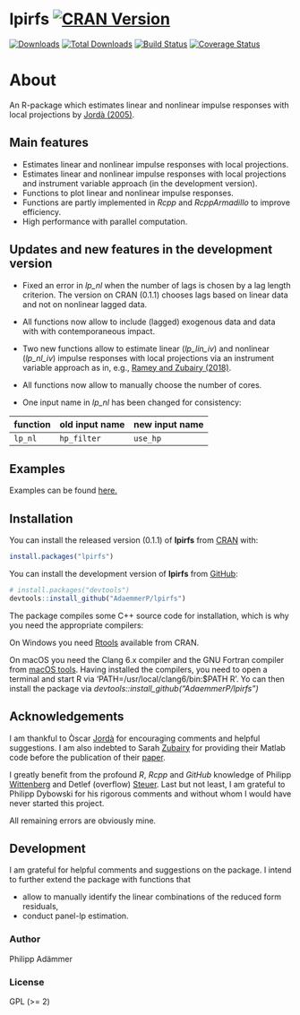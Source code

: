 
<!-- README.md is generated from README.Rmd. Please edit that file -->

# lpirfs [![CRAN Version](https://www.r-pkg.org/badges/version/lpirfs)](https://CRAN.R-project.org/package=lpirfs)

[![Downloads](https://cranlogs.r-pkg.org/badges/lpirfs)](https://CRAN.R-project.org/package=lpirfs)
[![Total
Downloads](https://cranlogs.r-pkg.org/badges/grand-total/lpirfs?color=orange)](https://CRAN.R-project.org/package=lpirfs)
[![Build
Status](https://travis-ci.com/AdaemmerP/lpirfs.svg)](https://travis-ci.com/AdaemmerP/lpirfs)
[![Coverage
Status](https://codecov.io/gh/adaemmerp/lpirfs/graph/badge.svg)](https://codecov.io/github/adaemmerp/lpirfs?branch=master)

# About

An R-package which estimates linear and nonlinear impulse responses with
local projections by [Jordà
(2005)](https://www.aeaweb.org/articles?id=10.1257/0002828053828518).

## Main features

  - Estimates linear and nonlinear impulse responses with local
    projections.
  - Estimates linear and nonlinear impulse responses with local
    projections and instrument variable approach (in the development
    version).
  - Functions to plot linear and nonlinear impulse responses.
  - Functions are partly implemented in *Rcpp* and *RcppArmadillo* to
    improve efficiency.
  - High performance with parallel computation.

## Updates and new features in the development version

  - Fixed an error in *lp\_nl* when the number of lags is chosen by a
    lag length criterion. The version on CRAN (0.1.1) chooses lags based
    on linear data and not on nonlinear lagged data.

  - All functions now allow to include (lagged) exogenous data and data
    with with contemporaneous impact.

  - Two new functions allow to estimate linear (*lp\_lin\_iv*) and
    nonlinear (*lp\_nl\_iv*) impulse responses with local projections
    via an instrument variable approach as in, e.g., [Ramey and Zubairy
    (2018)](https://www.journals.uchicago.edu/doi/10.1086/696277).

  - All functions now allow to manually choose the number of cores.

  - One input name in *lp\_nl* has been changed for consistency:

| function | old input name | new input name |
| :------- | :------------- | :------------- |
| `lp_nl`  | `hp_filter`    | `use_hp`       |

## Examples

Examples can be found
[here.](https://adaemmerp.github.io/lpirfs/README_docs.html)

## Installation

You can install the released version (0.1.1) of **lpirfs** from
[CRAN](https://CRAN.R-project.org) with:

``` r
install.packages("lpirfs")
```

You can install the development version of **lpirfs** from
[GitHub](https://github.com/):

``` r
# install.packages("devtools")
devtools::install_github("AdaemmerP/lpirfs")
```

The package compiles some C++ source code for installation, which is why
you need the appropriate compilers:

On Windows you need
[Rtools](https://cran.r-project.org/bin/windows/Rtools/) available from
CRAN.

On macOS you need the Clang 6.x compiler and the GNU Fortran compiler
from [macOS tools](https://cran.r-project.org/bin/macosx/tools/). Having
installed the compilers, you need to open a terminal and start R via
‘PATH=/usr/local/clang6/bin:$PATH R’. Yo can then install the package
via *devtools::install\_github(“AdaemmerP/lpirfs”)*

## Acknowledgements

I am thankful to Òscar
[Jordà](https://sites.google.com/site/oscarjorda/) for encouraging
comments and helpful suggestions. I am also indebted to Sarah
[Zubairy](https://sites.google.com/site/sarahzubairy/) for providing
their Matlab code before the publication of their
[paper](https://www.journals.uchicago.edu/doi/10.1086/696277).

I greatly benefit from the profound *R*, *Rcpp* and *GitHub* knowledge
of Philipp [Wittenberg](https://github.com/wittenberg) and Detlef
(overflow) [Steuer](https://github.com/dsteuer). Last but not least, I
am grateful to Philipp Dybowski for his rigorous comments and without
whom I would have never started this project.

All remaining errors are obviously mine.

## Development

I am grateful for helpful comments and suggestions on the package. I
intend to further extend the package with functions that

  - allow to manually identify the linear combinations of the reduced
    form residuals,
  - conduct panel-lp estimation.

### Author

Philipp Adämmer

### License

GPL (\>= 2)
